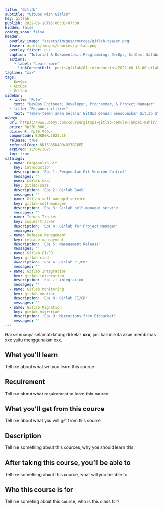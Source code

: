 ```yaml
---
title: "Gitlab"
subtitle: "GitOps with Gitlab"
key: gitlab
publish: 2022-06-18T16:08:32+07:00
hidden: false
coming_soon: false
header:
  overlay_image: "assets/images/cources/gitlab-teaser.png"
  teaser: assets/images/cources/gitlab.png
  overlay_filter: 0.7
  caption: "Tutorial & Dokumentasi: Programming, DevOps, GitOps, Database, & Servers"
  actions:
    - label: "Learn more"
      linkContentUrl: _posts/gitlab/01-introduction/2022-06-18-00-silabus-gitlab.markdown
tagline: "xxx"
tags:
  - DevOps
  - GitOps
  - Gitlab
sidebar:
  - title: "Role"
    text: "DevOps Engineer, Developer, Programmer, & Project Manager"
  - title: "Responsibilities"
    text: "Temen-teman akan belajar GitOps dengan menggunakan Gitlab Stack terkait Project Manager, Automation Deployment, Monitoring, Issues Tracking, dan lain-lain."
udemy: 
  url: https://www.udemy.com/course/gitops-gitlab-pemula-sampai-mahir/
  price: Rp250.000,-
  discount: Rp99.000,-
  couponCode: BUKBER.2023.10
  release: true
  referralCode: 8D13D85D4D34027B76BE
  expired: 15/04/2023
  toc: true
catalogs:
  - name: Pengenalan Git
    key: introduction
    description: 'Eps 1: Pengenalan Git Version Control'
    messages: ''
  - name: Gitlab SaaS
    key: gitlab-saas
    description: 'Eps 2: Gitlab SaaS'
    messages: ''
  - name: Gitlab self-managed service
    key: gitlab-self-managed
    description: 'Eps 3: Gitlab self-managed service'
    messages: ''
  - name: Issues Tracker
    key: issues-tracker
    description: 'Eps 4: Gitlab for Project Manager'
    messages: ''
  - name: Release Management
    key: release-management
    description: 'Eps 5: Management Release'
    messages: ''
  - name: Gitlab CI/CD
    key: gitlab-cicd
    description: 'Eps 6: Gitlab CI/CD'
    messages: ''
  - name: Gitlab Integration
    key: gitlab-integration
    description: 'Eps 7: Integration'
    messages: ''
  - name: Gitlab Monitoring
    key: gitlab-monitor
    description: 'Eps 8: Gitlab CI/CD'
    messages: ''
  - name: Gitlab Migration
    key: gitlab-migration
    description: 'Eps 9: Migrations from Bitbucket'
    messages: ''
---
```


Hai semuanya selamat datang di kelas **xxx**, jadi kali ini kita akan membahas xxx yaitu menggunakan [xxx](link). 

<!--more-->

## What you'll learn

Tell me about what will you learn this cource

## Requirement

Tell me about what requirement to learn this cource

## What you'll get from this cource

Tell me about what you will get from this source

## Description

Tell me something about this cources, why you should learn this

## After taking this course, you'll be able to

Tell me something about this cource, what will you be able to

## Who this course is for

Tell me someting about this cource, who is this class for?